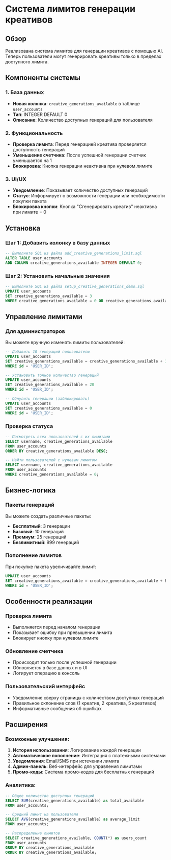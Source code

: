 # Система лимитов генерации креативов

## Обзор
Реализована система лимитов для генерации креативов с помощью AI. Теперь пользователи могут генерировать креативы только в пределах доступного лимита.

## Компоненты системы

### 1. База данных
- **Новая колонка**: `creative_generations_available` в таблице `user_accounts`
- **Тип**: INTEGER DEFAULT 0
- **Описание**: Количество доступных генераций для пользователя

### 2. Функциональность
- **Проверка лимита**: Перед генерацией креатива проверяется доступность генераций
- **Уменьшение счетчика**: После успешной генерации счетчик уменьшается на 1
- **Блокировка**: Кнопка генерации неактивна при нулевом лимите

### 3. UI/UX
- **Уведомление**: Показывает количество доступных генераций
- **Статус**: Информирует о возможности генерации или необходимости покупки пакета
- **Блокировка кнопки**: Кнопка "Сгенерировать креатив" неактивна при лимите = 0

## Установка

### Шаг 1: Добавить колонку в базу данных
```sql
-- Выполните SQL из файла add_creative_generations_limit.sql
ALTER TABLE user_accounts 
ADD COLUMN creative_generations_available INTEGER DEFAULT 0;
```

### Шаг 2: Установить начальные значения
```sql
-- Выполните SQL из файла setup_creative_generations_demo.sql
UPDATE user_accounts 
SET creative_generations_available = 3 
WHERE creative_generations_available = 0 OR creative_generations_available IS NULL;
```

## Управление лимитами

### Для администраторов
Вы можете вручную изменять лимиты пользователей:

```sql
-- Добавить 10 генераций пользователю
UPDATE user_accounts 
SET creative_generations_available = creative_generations_available + 10 
WHERE id = 'USER_ID';

-- Установить точное количество генераций
UPDATE user_accounts 
SET creative_generations_available = 20 
WHERE id = 'USER_ID';

-- Обнулить генерации (заблокировать)
UPDATE user_accounts 
SET creative_generations_available = 0 
WHERE id = 'USER_ID';
```

### Проверка статуса
```sql
-- Посмотреть всех пользователей с их лимитами
SELECT username, creative_generations_available 
FROM user_accounts 
ORDER BY creative_generations_available DESC;

-- Найти пользователей с нулевым лимитом
SELECT username, creative_generations_available 
FROM user_accounts 
WHERE creative_generations_available = 0;
```

## Бизнес-логика

### Пакеты генераций
Вы можете создать различные пакеты:
- **Бесплатный**: 3 генерации
- **Базовый**: 10 генераций
- **Премиум**: 25 генераций
- **Безлимитный**: 999 генераций

### Пополнение лимитов
При покупке пакета увеличивайте лимит:
```sql
UPDATE user_accounts 
SET creative_generations_available = creative_generations_available + BOUGHT_AMOUNT 
WHERE id = 'USER_ID';
```

## Особенности реализации

### Проверка лимита
- Выполняется перед началом генерации
- Показывает ошибку при превышении лимита
- Блокирует кнопку при нулевом лимите

### Обновление счетчика
- Происходит только после успешной генерации
- Обновляется в базе данных и в UI
- Логирует операцию в консоль

### Пользовательский интерфейс
- Уведомление сверху страницы с количеством доступных генераций
- Правильное склонение слов (1 креатив, 2 креатива, 5 креативов)
- Информативные сообщения об ошибках

## Расширения

### Возможные улучшения:
1. **История использования**: Логирование каждой генерации
2. **Автоматическое пополнение**: Интеграция с платежными системами
3. **Уведомления**: Email/SMS при истечении лимита
4. **Админ-панель**: Веб-интерфейс для управления лимитами
5. **Промо-коды**: Система промо-кодов для бесплатных генераций

### Аналитика:
```sql
-- Общее количество доступных генераций
SELECT SUM(creative_generations_available) as total_available 
FROM user_accounts;

-- Средний лимит на пользователя
SELECT AVG(creative_generations_available) as average_limit 
FROM user_accounts;

-- Распределение лимитов
SELECT creative_generations_available, COUNT(*) as users_count 
FROM user_accounts 
GROUP BY creative_generations_available 
ORDER BY creative_generations_available;
``` 